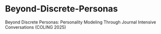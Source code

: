 # Beyond-Discrete-Personas
Beyond Discrete Personas: Personality Modeling Through Journal Intensive Conversations (COLING 2025)
